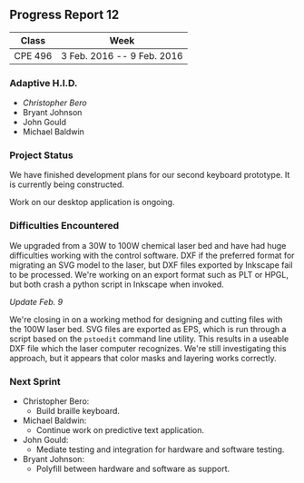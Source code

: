 ## Progress Report 12

Class | Week
----- | ----
CPE 496 | 3 Feb. 2016 -- 9 Feb. 2016

### Adaptive H.I.D.

<!--- This is a comment
Make sure to use *asterisks* to create italics on the member of whoever created the report
-->

* *Christopher Bero*
* Bryant Johnson
* John Gould
* Michael Baldwin

### Project Status
<!---
Project Status is a review of what was accomplished last week and a description of where we stand going into this sprint. A comparison between goals and actual accomplishments is a good idea.
-->

We have finished development plans for our second keyboard prototype. It is currently being constructed.

Work on our desktop application is ongoing.

### Difficulties Encountered

<!---
Difficulties Encountered is required. Other teams report losing points if this is missing.
Put here any trouble we had while accomplishing work during the previous sprint/week.
-->

We upgraded from a 30W to 100W chemical laser bed and have had huge difficulties working with the control software. DXF if the preferred format for migrating an SVG model to the laser, but DXF files exported by Inkscape fail to be processed. We're working on an export format such as PLT or HPGL, but both crash a python script in Inkscape when invoked.

*Update Feb. 9*

We're closing in on a working method for designing and cutting files with the 100W laser bed. SVG files are exported as EPS, which is run through a script based on the `pstoedit` command line utility. This results in a useable DXF file which the laser computer recognizes. We're still investigating this approach, but it appears that color masks and layering works correctly.

### Next Sprint

<!---
Next Sprint should be a list of tasks that each member is going to work towards for the upcomming week.
Make sure to email members on Thursday or Friday so that they can respond with their most recent progress.
-->

* Christopher Bero:
    * Build braille keyboard.
* Michael Baldwin:
    * Continue work on predictive text application.
* John Gould:
    * Mediate testing and integration for hardware and software testing.
* Bryant Johnson:
    * Polyfill between hardware and software as support.



